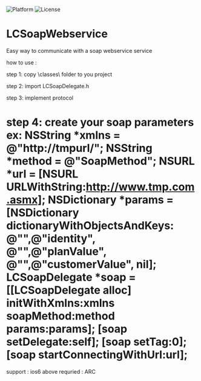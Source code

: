 ![Platform](https://img.shields.io/badge/platform-iOS-green.svg)
![License](https://img.shields.io/badge/License-MIT%20License-orange.svg)

LCSoapWebservice
==============================================================
Easy way to communicate with a soap webservice service

how to use :

step 1: copy \classes\ folder to you project

step 2: import LCSoapDelegate.h

step 3: implement protocol

step 4: create your soap parameters ex: 
  NSString *xmlns = @"http://tmpurl/";
  NSString *method = @"SoapMethod"; 
  NSURL *url = [NSURL URLWithString:http://www.tmp.com.asmx]; 
  NSDictionary *params = [NSDictionary dictionaryWithObjectsAndKeys: 
        @"",@"identity", 
        @"",@"planValue", 
        @"",@"customerValue", 
        nil]; 
  LCSoapDelegate *soap = [[LCSoapDelegate alloc] initWithXmlns:xmlns soapMethod:method params:params]; 
  [soap setDelegate:self]; 
  [soap setTag:0]; 
  [soap startConnectingWithUrl:url];
==============================================================
support : ios6 above
requried : ARC
